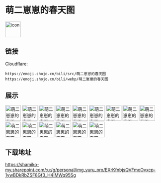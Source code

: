 # 萌二崽崽的春天图
<img src="https://emoji.shojo.cn/bili/src/萌二崽崽的春天图/icon.png" width="50" height="50" alt="icon">

## 链接
Cloudflare:
```
https://emoji.shojo.cn/bili/src/萌二崽崽的春天图
https://emoji.shojo.cn/bili/webp/萌二崽崽的春天图
```
## 展示
<img src="https://emoji.shojo.cn/bili/src/萌二崽崽的春天图/萌二崽崽的春天图-爱你.png" width="50" height="50" alt="萌二崽崽的春天图-爱你">
<img src="https://emoji.shojo.cn/bili/src/萌二崽崽的春天图/萌二崽崽的春天图-呜呜呜.png" width="50" height="50" alt="萌二崽崽的春天图-呜呜呜">
<img src="https://emoji.shojo.cn/bili/src/萌二崽崽的春天图/萌二崽崽的春天图-？.png" width="50" height="50" alt="萌二崽崽的春天图-？">
<img src="https://emoji.shojo.cn/bili/src/萌二崽崽的春天图/萌二崽崽的春天图-委屈.png" width="50" height="50" alt="萌二崽崽的春天图-委屈">
<img src="https://emoji.shojo.cn/bili/src/萌二崽崽的春天图/萌二崽崽的春天图-害羞.png" width="50" height="50" alt="萌二崽崽的春天图-害羞">
<img src="https://emoji.shojo.cn/bili/src/萌二崽崽的春天图/萌二崽崽的春天图-啊啊啊.png" width="50" height="50" alt="萌二崽崽的春天图-啊啊啊">
<img src="https://emoji.shojo.cn/bili/src/萌二崽崽的春天图/萌二崽崽的春天图-无语.png" width="50" height="50" alt="萌二崽崽的春天图-无语">
<img src="https://emoji.shojo.cn/bili/src/萌二崽崽的春天图/萌二崽崽的春天图-哎.png" width="50" height="50" alt="萌二崽崽的春天图-哎">
<img src="https://emoji.shojo.cn/bili/src/萌二崽崽的春天图/萌二崽崽的春天图-火了.png" width="50" height="50" alt="萌二崽崽的春天图-火了">
<img src="https://emoji.shojo.cn/bili/src/萌二崽崽的春天图/萌二崽崽的春天图-哼.png" width="50" height="50" alt="萌二崽崽的春天图-哼">
<img src="https://emoji.shojo.cn/bili/src/萌二崽崽的春天图/萌二崽崽的春天图-收到.png" width="50" height="50" alt="萌二崽崽的春天图-收到">
<img src="https://emoji.shojo.cn/bili/src/萌二崽崽的春天图/萌二崽崽的春天图-疲惫.png" width="50" height="50" alt="萌二崽崽的春天图-疲惫">
<img src="https://emoji.shojo.cn/bili/src/萌二崽崽的春天图/萌二崽崽的春天图-赞.png" width="50" height="50" alt="萌二崽崽的春天图-赞">
<img src="https://emoji.shojo.cn/bili/src/萌二崽崽的春天图/萌二崽崽的春天图-吃惊.png" width="50" height="50" alt="萌二崽崽的春天图-吃惊">
<img src="https://emoji.shojo.cn/bili/src/萌二崽崽的春天图/萌二崽崽的春天图-扮鬼脸.png" width="50" height="50" alt="萌二崽崽的春天图-扮鬼脸">

## 下载地址

https://shamiko-my.sharepoint.com/:u:/g/personal/img_yuru_pro/EXrKfnbjsQVFmoOvxcp-1ywBDkRbZSF8Gf3_H4IMWq95Sg